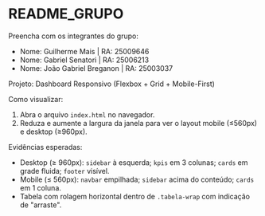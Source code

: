 # README_GRUPO

Preencha com os integrantes do grupo:

- Nome: Guilherme Mais | RA: 25009646
- Nome: Gabriel Senatori | RA: 25006213
- Nome: João Gabriel Breganon | RA: 25003037

Projeto: Dashboard Responsivo (Flexbox + Grid + Mobile-First)

Como visualizar:
1. Abra o arquivo `index.html` no navegador.
2. Reduza e aumente a largura da janela para ver o layout mobile (≤560px) e desktop (≥960px).

Evidências esperadas:
- Desktop (≥ 960px): `sidebar` à esquerda; `kpis` em 3 colunas; `cards` em grade fluida; `footer` visível.
- Mobile (≤ 560px): `navbar` empilhada; `sidebar` acima do conteúdo; `cards` em 1 coluna.
- Tabela com rolagem horizontal dentro de `.tabela-wrap` com indicação de "arraste".


